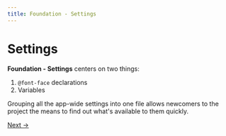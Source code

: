 ```yaml
---
title: Foundation - Settings
---
```


# Settings

**Foundation - Settings** centers on two things:

1. `@font-face` declarations
2. Variables

Grouping all the app-wide settings into one file allows newcomers to the project the means to find out what's available to them quickly.

<a class="btn btn--b" href="/foundation/helpers/">Next &rarr;</a>
